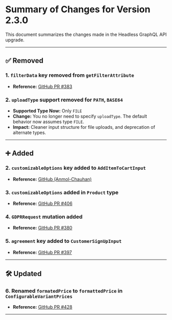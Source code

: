 # Summary of Changes for Version 2.3.0

This document summarizes the changes made in the Headless GraphQL API upgrade.

---

## ✅ Removed

### 1. `filterData` key removed from `getFilterAttribute`

- **Reference:** [GitHub PR #383](https://github.com/bagisto/headless-ecommerce/pull/383/files#diff-b53a804ac65a01cfc9e2538ca178c754606b1d95f7866647c82439ec8e4b636eL30)

### 2. `uploadType` support removed for `PATH`, `BASE64`

- **Supported Type Now:** Only `FILE`
- **Change:** You no longer need to specify `uploadType`. The default behavior now assumes type `FILE`.
- **Impact:** Cleaner input structure for file uploads, and deprecation of alternate types.

---

## ➕ Added

### 2. `customizableOptions` key added to `AddItemToCartInput`

- **Reference:** [GitHub (Anmol-Chauhan)](https://github.com/Anmol-Chauhan/headless-ecommerce/blob/8f602cf2779c16bd79d07869f919e13e9839515e/src/graphql/shop/cart/cart.graphql#L34)

### 3. `customizableOptions` added in `Product` type

- **Reference:** [GitHub PR #406](https://github.com/bagisto/headless-ecommerce/pull/406/files#diff-4008715936679298000421a7ff9c1cb16ff258d318a2b3978d160864a9663c6fR178)

### 4. `GDPRRequest` mutation added

- **Reference:** [GitHub PR #380](https://github.com/bagisto/headless-ecommerce/pull/380/files#diff-6aac7235ac90a8a1cbf8365cb47f65143e5b968b4f8ae2bc5a5d0efd8e248ccdR40)

### 5. `agreement` key added to `CustomerSignUpInput`

- **Reference:** [GitHub PR #397](https://github.com/bagisto/headless-ecommerce/pull/397/files#diff-dbafbad932d1a11b9f18292270feecb0f996e13f485821fd323fceef890d467cR19)

---

## 🛠️ Updated

### 6. Renamed `formatedPrice` to `formattedPrice` in `ConfigurableVariantPrices`

- **Reference:** [GitHub PR #428](https://github.com/bagisto/headless-ecommerce/pull/428/files#diff-751cf71213338a25269e065a9e0b9f2adf655f3c7b09c752775c6211f37f2c4fR30)

---